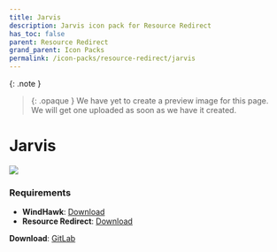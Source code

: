 ```yaml
---
title: Jarvis
description: Jarvis icon pack for Resource Redirect
has_toc: false
parent: Resource Redirect
grand_parent: Icon Packs
permalink: /icon-packs/resource-redirect/jarvis
---
```


{: .note }
> {: .opaque }
> We have yet to create a preview image for this page.  
> We will get one uploaded as soon as we have it created.

Jarvis
===========================

![][Preview]

### Requirements

*   **WindHawk**: [Download][WindHawk]
*   **Resource Redirect**: [Download][ResourceRedirect]


**Download**: [GitLab][GitLab]

<!-- ///////////////////////////////////////////////////////////////////////////////////////////////////////////////////////////////////////////////////// -->

[Preview]: https://gitlab.com/the-back-room/resource-redirect/-/tree/main/icon-packs/Jarvis/Extras/Preview.bmp 

[GitLab]: https://gitlab.com/the-back-room/resource-redirect/-/tree/main/icon-packs/Jarvis

[WindHawk]: https://windhawk.net/
[ResourceRedirect]: https://windhawk.net/mods/icon-resource-redirect

<!-- ///////////////////////////////////////////////////////////////////////////////////////////////////////////////////////////////////////////////////// -->
